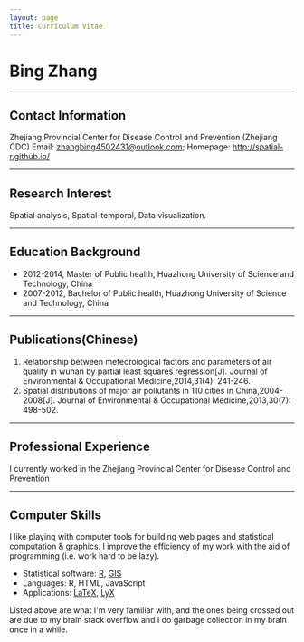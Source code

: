 ```yaml
---
layout: page
title: Curriculum Vitae
---
```


# Bing Zhang

-------------------------------
## Contact Information

Zhejiang Provincial Center for Disease Control and Prevention (Zhejiang CDC)
Email: zhangbing4502431@outlook.com; Homepage: <http://spatial-r.github.io/>

----------------------------------
## Research Interest
   Spatial analysis, Spatial-temporal, Data visualization.

-------------------------------------

## Education Background

- 2012-2014, Master of Public health, Huazhong University of Science and Technology, China
- 2007-2012, Bachelor of Public health, Huazhong University of Science and Technology, China

--------------------------------
## Publications(Chinese)

1. Relationship between meteorological factors and parameters of air quality in wuhan by partial least squares regression[J]. Journal of Environmental &amp; Occupational Medicine,2014,31(4): 241-246.
1. Spatial distributions of major air pollutants in 110 cities in China,2004-2008[J]. Journal of Environmental &amp; Occupational Medicine,2013,30(7): 498-502.

------------------------------
## Professional Experience

I currently worked in the Zhejiang Provincial Center for Disease Control and Prevention

-------------------------------------------
## Computer Skills

I like playing with computer tools for building web pages and statistical computation & graphics. I improve the efficiency of my work with the aid of programming (i.e. work hard to be lazy).

- Statistical software: [R](http://www.r-project.org/), [GIS](http://en.wikipedia.org/wiki/Geographic_information_system)
- Languages: R, HTML, JavaScript
- Applications: [LaTeX](http://www.latex-project.org/), [LyX](http://www.lyx.org)

Listed above are what I'm very familiar with, and the ones being crossed out are due to my brain stack overflow and I do garbage collection in my brain once in a while.


